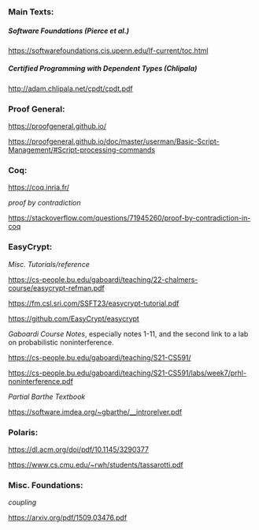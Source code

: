 ### Main Texts:

##### Software Foundations (Pierce et al.)

https://softwarefoundations.cis.upenn.edu/lf-current/toc.html

##### Certified Programming with Dependent Types (Chlipala) 

http://adam.chlipala.net/cpdt/cpdt.pdf
 
### Proof General:

https://proofgeneral.github.io/

https://proofgeneral.github.io/doc/master/userman/Basic-Script-Management/#Script-processing-commands

### Coq:

https://coq.inria.fr/

*proof by contradiction*

https://stackoverflow.com/questions/71945260/proof-by-contradiction-in-coq

### EasyCrypt:

*Misc. Tutorials/reference*
  
https://cs-people.bu.edu/gaboardi/teaching/22-chalmers-course/easycrypt-refman.pdf

https://fm.csl.sri.com/SSFT23/easycrypt-tutorial.pdf

https://github.com/EasyCrypt/easycrypt

*Gaboardi Course Notes*, especially notes 1-11, and the second link to a lab on probabilistic noninterference.

https://cs-people.bu.edu/gaboardi/teaching/S21-CS591/

https://cs-people.bu.edu/gaboardi/teaching/S21-CS591/labs/week7/prhl-noninterference.pdf

*Partial Barthe Textbook*

https://software.imdea.org/~gbarthe/__introrelver.pdf

### Polaris:

https://dl.acm.org/doi/pdf/10.1145/3290377

https://www.cs.cmu.edu/~rwh/students/tassarotti.pdf

### Misc. Foundations:

*coupling* 

https://arxiv.org/pdf/1509.03476.pdf
